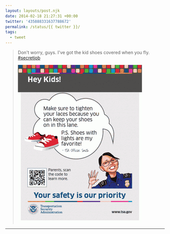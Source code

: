 ```yaml
---
layout: layouts/post.njk
date: 2014-02-18 21:27:31 +00:00
twitter: '435888331637788672'
permalink: /status/{{ twitter }}/
tags: 
  - tweet
---
```


> Don't worry, guys. I've got the kid shoes covered when you fly. [#secretjob](https://twitter.com/hashtag/secretjob) 
> 
> ![TSA safety signage with an illustration of an Asian woman TSA agent with glasses](/img/435888331637788672-BgyWIMgCcAA3-cV.png)

---
